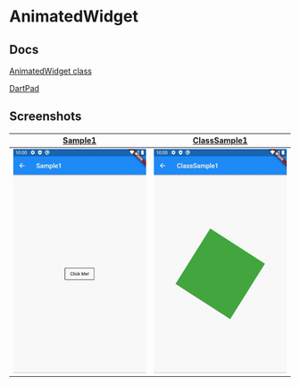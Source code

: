 # AnimatedWidget

## Docs

[AnimatedWidget class](https://api.flutter.dev/flutter/widgets/AnimatedWidget-class.html)

[DartPad](https://dartpad.dartlang.org/f5df45f7cdea418665471aea49454750)

## Screenshots

|[Sample1](lib/pages/sample1.dart)|[ClassSample1](lib/pages/class_sample1.dart)|
|:-:|:-:|
|<img src="./screenshots/gif/sample1.gif" height="400" alt="Screenshot"/>|<img src="./screenshots/gif/ClassSample1.gif" height="400" alt="Screenshot"/>|
